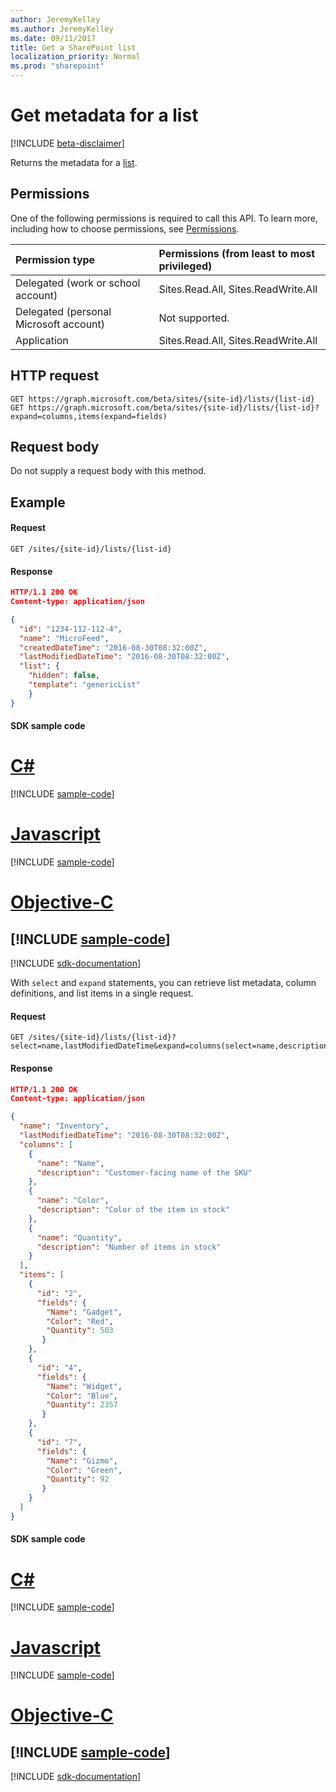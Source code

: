 ```yaml
---
author: JeremyKelley
ms.author: JeremyKelley
ms.date: 09/11/2017
title: Get a SharePoint list
localization_priority: Normal
ms.prod: "sharepoint"
---
```

# Get metadata for a list

[!INCLUDE [beta-disclaimer](../../includes/beta-disclaimer.md)]

Returns the metadata for a [list][].

[list]: ../resources/list.md

## Permissions

One of the following permissions is required to call this API. To learn more, including how to choose permissions, see [Permissions](/graph/permissions-reference).

|Permission type      | Permissions (from least to most privileged)              |
|:--------------------|:---------------------------------------------------------|
|Delegated (work or school account) | Sites.Read.All, Sites.ReadWrite.All    |
|Delegated (personal Microsoft account) | Not supported.    |
|Application | Sites.Read.All, Sites.ReadWrite.All |

## HTTP request

```http
GET https://graph.microsoft.com/beta/sites/{site-id}/lists/{list-id}
GET https://graph.microsoft.com/beta/sites/{site-id}/lists/{list-id}?expand=columns,items(expand=fields)
```

## Request body

Do not supply a request body with this method.

## Example

#### Request

<!-- { "blockType": "request", "name": "get-list" } -->

```http
GET /sites/{site-id}/lists/{list-id}
```

#### Response

<!-- { "blockType": "response", "@type": "microsoft.graph.list", "truncated": true, "scopes": "sites.read.all service.sharepoint" } -->

```json
HTTP/1.1 200 OK
Content-type: application/json

{
  "id": "1234-112-112-4",
  "name": "MicroFeed",
  "createdDateTime": "2016-08-30T08:32:00Z",
  "lastModifiedDateTime": "2016-08-30T08:32:00Z",
  "list": {
    "hidden": false,
    "template": "genericList"
    }
}
```
#### SDK sample code
# [C#](#tab/cs)
[!INCLUDE [sample-code](../includes/get-list-Cs-snippets.md)]

# [Javascript](#tab/javascript)
[!INCLUDE [sample-code](../includes/get-list-Javascript-snippets.md)]

# [Objective-C](#tab/objective-c)
[!INCLUDE [sample-code](../includes/get-list-Objective-C-snippets.md)]
---

[!INCLUDE [sdk-documentation](../includes/snippets_sdk_documentation_link.md)]

With `select` and `expand` statements, you can retrieve list metadata, column definitions, and list items in a single request.

#### Request

<!-- { "blockType": "request", "name": "get-list-multi-expand" } -->

```http
GET /sites/{site-id}/lists/{list-id}?select=name,lastModifiedDateTime&expand=columns(select=name,description),items(expand=fields(select=Name,Color,Quantity))
```

#### Response

<!-- { "blockType": "response", "@type": "microsoft.graph.list", "truncated": true, "scopes": "sites.read.all service.sharepoint" } -->

```json
HTTP/1.1 200 OK
Content-type: application/json

{
  "name": "Inventory",
  "lastModifiedDateTime": "2016-08-30T08:32:00Z",
  "columns": [
    {
      "name": "Name",
      "description": "Customer-facing name of the SKU"
    },
    {
      "name": "Color",
      "description": "Color of the item in stock"
    },
    {
      "name": "Quantity",
      "description": "Number of items in stock"
    }
  ],
  "items": [
    {
      "id": "2",
      "fields": {
        "Name": "Gadget",
        "Color": "Red",
        "Quantity": 503
       }
    },
    {
      "id": "4",
      "fields": {
        "Name": "Widget",
        "Color": "Blue",
        "Quantity": 2357
       }
    },
    {
      "id": "7",
      "fields": {
        "Name": "Gizmo",
        "Color": "Green",
        "Quantity": 92
       }
    }
  ]
}
```
#### SDK sample code
# [C#](#tab/cs)
[!INCLUDE [sample-code](../includes/get-list-multi-expand-Cs-snippets.md)]

# [Javascript](#tab/javascript)
[!INCLUDE [sample-code](../includes/get-list-multi-expand-Javascript-snippets.md)]

# [Objective-C](#tab/objective-c)
[!INCLUDE [sample-code](../includes/get-list-multi-expand-Objective-C-snippets.md)]
---

[!INCLUDE [sdk-documentation](../includes/snippets_sdk_documentation_link.md)]

<!--
{
  "type": "#page.annotation",
  "description": "",
  "keywords": "",
  "section": "documentation",
  "tocPath": "Lists/Get metadata",
  "suppressions": [
    "Error: /api-reference/beta/api/list-get.md:\r\n      BookmarkMissing: '[#tab/objective-c](Objective-C)'. Did you mean: #objective-c (score: 4)",
    "Error: /api-reference/beta/api/list-get.md:\r\n      BookmarkMissing: '[#tab/cs](C#)'. Did you mean: #c (score: 5)",
    "Error: /api-reference/beta/api/list-get.md:\r\n      BookmarkMissing: '[#tab/javascript](Javascript)'. Did you mean: #javascript (score: 4)",
    "Error: /api-reference/beta/api/list-get.md:\r\n      BookmarkMissing: '[#tab/cs](C#)'. Did you mean: #c (score: 5)",
    "Error: /api-reference/beta/api/list-get.md:\r\n      BookmarkMissing: '[#tab/javascript](Javascript)'. Did you mean: #javascript (score: 4)"
  ]
}
-->
